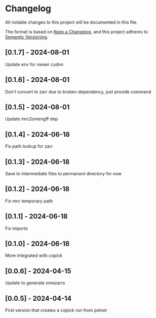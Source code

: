 # Changelog
All notable changes to this project will be documented in this file.

The format is based on [Keep a Changelog](https://keepachangelog.com/en/1.0.0/),
and this project adheres to [Semantic Versioning](https://semver.org/spec/v2.0.0.html).

## [0.1.7] - 2024-08-01
Update env for newer cudnn

## [0.1.6] - 2024-08-01
Don't convert to zarr due to broken dependency, just provide command

## [0.1.5] - 2024-08-01
Update mrc2omengff dep

## [0.1.4] - 2024-06-18
Fix path lookup for zarr

## [0.1.3] - 2024-06-18
Save to intermediate files to permanent directory for now

## [0.1.2] - 2024-06-18
Fix mrc temporary path

## [0.1.1] - 2024-06-18
Fix imports

## [0.1.0] - 2024-06-18
More integrated with copick

## [0.0.6] - 2024-04-15
Update to generate omezarrs

## [0.0.5] - 2024-04-14
First version that creates a copick run from polnet
